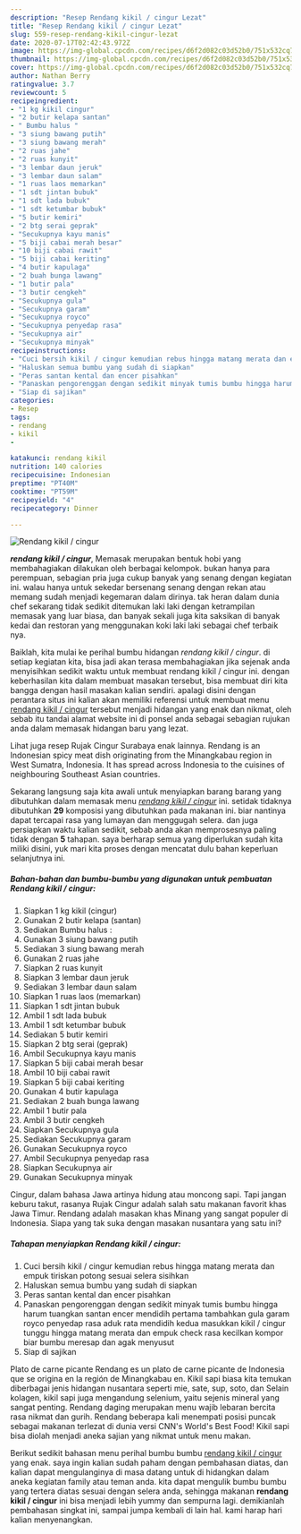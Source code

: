 ```yaml
---
description: "Resep Rendang kikil / cingur Lezat"
title: "Resep Rendang kikil / cingur Lezat"
slug: 559-resep-rendang-kikil-cingur-lezat
date: 2020-07-17T02:42:43.972Z
image: https://img-global.cpcdn.com/recipes/d6f2d082c03d52b0/751x532cq70/rendang-kikil-cingur-foto-resep-utama.jpg
thumbnail: https://img-global.cpcdn.com/recipes/d6f2d082c03d52b0/751x532cq70/rendang-kikil-cingur-foto-resep-utama.jpg
cover: https://img-global.cpcdn.com/recipes/d6f2d082c03d52b0/751x532cq70/rendang-kikil-cingur-foto-resep-utama.jpg
author: Nathan Berry
ratingvalue: 3.7
reviewcount: 5
recipeingredient:
- "1 kg kikil cingur"
- "2 butir kelapa santan"
- " Bumbu halus "
- "3 siung bawang putih"
- "3 siung bawang merah"
- "2 ruas jahe"
- "2 ruas kunyit"
- "3 lembar daun jeruk"
- "3 lembar daun salam"
- "1 ruas laos memarkan"
- "1 sdt jintan bubuk"
- "1 sdt lada bubuk"
- "1 sdt ketumbar bubuk"
- "5 butir kemiri"
- "2 btg serai geprak"
- "Secukupnya kayu manis"
- "5 biji cabai merah besar"
- "10 biji cabai rawit"
- "5 biji cabai keriting"
- "4 butir kapulaga"
- "2 buah bunga lawang"
- "1 butir pala"
- "3 butir cengkeh"
- "Secukupnya gula"
- "Secukupnya garam"
- "Secukupnya royco"
- "Secukupnya penyedap rasa"
- "Secukupnya air"
- "Secukupnya minyak"
recipeinstructions:
- "Cuci bersih kikil / cingur kemudian rebus hingga matang merata dan empuk tiriskan potong sesuai selera sisihkan"
- "Haluskan semua bumbu yang sudah di siapkan"
- "Peras santan kental dan encer pisahkan"
- "Panaskan pengorenggan dengan sedikit minyak tumis bumbu hingga harum tuangkan santan encer mendidih pertama tambahkan gula garam royco penyedap rasa aduk rata mendidih kedua masukkan kikil / cingur tunggu hingga matang merata dan empuk check rasa kecilkan kompor biar bumbu meresap dan agak menyusut"
- "Siap di sajikan"
categories:
- Resep
tags:
- rendang
- kikil
- 

katakunci: rendang kikil  
nutrition: 140 calories
recipecuisine: Indonesian
preptime: "PT40M"
cooktime: "PT59M"
recipeyield: "4"
recipecategory: Dinner

---
```



![Rendang kikil / cingur](https://img-global.cpcdn.com/recipes/d6f2d082c03d52b0/751x532cq70/rendang-kikil-cingur-foto-resep-utama.jpg)

<b><i>rendang kikil / cingur</i></b>, Memasak merupakan bentuk hobi yang membahagiakan dilakukan oleh berbagai kelompok. bukan hanya para perempuan, sebagian pria juga cukup banyak yang senang dengan kegiatan ini. walau hanya untuk sekedar bersenang senang dengan rekan atau memang sudah menjadi kegemaran dalam dirinya. tak heran dalam dunia chef sekarang tidak sedikit ditemukan laki laki dengan ketrampilan memasak yang luar biasa, dan banyak sekali juga kita saksikan di banyak kedai dan restoran yang menggunakan koki laki laki sebagai chef terbaik nya.

Baiklah, kita mulai ke perihal bumbu hidangan <i>rendang kikil / cingur</i>. di setiap kegiatan kita, bisa jadi akan terasa membahagiakan jika sejenak anda menyisihkan sedikit waktu untuk membuat rendang kikil / cingur ini. dengan keberhasilan kita dalam membuat masakan tersebut, bisa membuat diri kita bangga dengan hasil masakan kalian sendiri. apalagi disini dengan perantara situs ini kalian akan memiliki referensi untuk membuat menu <u>rendang kikil / cingur</u> tersebut menjadi hidangan yang enak dan nikmat, oleh sebab itu tandai alamat website ini di ponsel anda sebagai sebagian rujukan anda dalam memasak hidangan baru yang lezat.

Lihat juga resep Rujak Cingur Surabaya enak lainnya. Rendang is an Indonesian spicy meat dish originating from the Minangkabau region in West Sumatra, Indonesia. It has spread across Indonesia to the cuisines of neighbouring Southeast Asian countries.


Sekarang langsung saja kita awali untuk menyiapkan barang barang yang dibutuhkan dalam memasak menu <u><i>rendang kikil / cingur</i></u> ini. setidak tidaknya dibutuhkan <b>29</b> komposisi yang dibutuhkan pada makanan ini. biar nantinya dapat tercapai rasa yang lumayan dan menggugah selera. dan juga persiapkan waktu kalian sedikit, sebab anda akan memprosesnya paling tidak dengan <b>5</b> tahapan. saya berharap semua yang diperlukan sudah kita miliki disini, yuk mari kita proses dengan mencatat dulu bahan keperluan selanjutnya ini.

<!--inarticleads1-->

##### Bahan-bahan dan bumbu-bumbu yang digunakan untuk pembuatan Rendang kikil / cingur:

1. Siapkan 1 kg kikil (cingur)
1. Gunakan 2 butir kelapa (santan)
1. Sediakan  Bumbu halus :
1. Gunakan 3 siung bawang putih
1. Sediakan 3 siung bawang merah
1. Gunakan 2 ruas jahe
1. Siapkan 2 ruas kunyit
1. Siapkan 3 lembar daun jeruk
1. Sediakan 3 lembar daun salam
1. Siapkan 1 ruas laos (memarkan)
1. Siapkan 1 sdt jintan bubuk
1. Ambil 1 sdt lada bubuk
1. Ambil 1 sdt ketumbar bubuk
1. Sediakan 5 butir kemiri
1. Siapkan 2 btg serai (geprak)
1. Ambil Secukupnya kayu manis
1. Siapkan 5 biji cabai merah besar
1. Ambil 10 biji cabai rawit
1. Siapkan 5 biji cabai keriting
1. Gunakan 4 butir kapulaga
1. Sediakan 2 buah bunga lawang
1. Ambil 1 butir pala
1. Ambil 3 butir cengkeh
1. Siapkan Secukupnya gula
1. Sediakan Secukupnya garam
1. Gunakan Secukupnya royco
1. Ambil Secukupnya penyedap rasa
1. Siapkan Secukupnya air
1. Gunakan Secukupnya minyak


Cingur, dalam bahasa Jawa artinya hidung atau moncong sapi. Tapi jangan keburu takut, rasanya Rujak Cingur adalah salah satu makanan favorit khas Jawa Timur. Rendang adalah masakan khas Minang yang sangat populer di Indonesia. Siapa yang tak suka dengan masakan nusantara yang satu ini? 

<!--inarticleads2-->

##### Tahapan menyiapkan Rendang kikil / cingur:

1. Cuci bersih kikil / cingur kemudian rebus hingga matang merata dan empuk tiriskan potong sesuai selera sisihkan
1. Haluskan semua bumbu yang sudah di siapkan
1. Peras santan kental dan encer pisahkan
1. Panaskan pengorenggan dengan sedikit minyak tumis bumbu hingga harum tuangkan santan encer mendidih pertama tambahkan gula garam royco penyedap rasa aduk rata mendidih kedua masukkan kikil / cingur tunggu hingga matang merata dan empuk check rasa kecilkan kompor biar bumbu meresap dan agak menyusut
1. Siap di sajikan


Plato de carne picante Rendang es un plato de carne picante de Indonesia que se origina en la región de Minangkabau en. Kikil sapi biasa kita temukan diberbagai jenis hidangan nusantara seperti mie, sate, sup, soto, dan Selain kolagen, kikil sapi juga mengandung selenium, yaitu sejenis mineral yang sangat penting. Rendang daging merupakan menu wajib lebaran bercita rasa nikmat dan gurih. Rendang beberapa kali menempati posisi puncak sebagai makanan terlezat di dunia versi CNN&#39;s World&#39;s Best Food! Kikil sapi bisa diolah menjadi aneka sajian yang nikmat untuk menu makan. 

Berikut sedikit bahasan menu perihal bumbu bumbu <u>rendang kikil / cingur</u> yang enak. saya ingin kalian sudah paham dengan pembahasan diatas, dan kalian dapat mengulanginya di masa datang untuk di hidangkan dalam aneka kegiatan family atau teman anda. kita dapat mengulik bumbu bumbu yang tertera diatas sesuai dengan selera anda, sehingga makanan <b>rendang kikil / cingur</b> ini bisa menjadi lebih yummy dan sempurna lagi. demikianlah pembahasan singkat ini, sampai jumpa kembali di lain hal. kami harap hari kalian menyenangkan.
